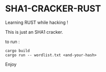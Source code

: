 # SHA1-CRACKER-RUST

Learning RUST while hacking ! 

This is just an SHA1 cracker. 


to run : 
```
cargo build
cargo run -- wordlist.txt <and-your-hash>
```

Enjoy 
